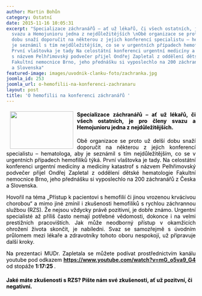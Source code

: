 ```yaml
---
author: Martin Bohůn
category: Ostatní
date: 2015-11-16 10:05:31
excerpt: "Specializace záchranářů – ať už lékařů, či všech ostatních, je pro členy
  svazu a Hemojunioru jedna z nejdůležitějších \nObě organizace se proto už delší
  dobu snaží doporučit na některou z jejich konferencí specialistu – hematologa, aby
  je seznámil s tím nejdůležitějším, co se v urgentních případech hemofiliků týká
  První vlaštovka je tady Na celostátní konferenci urgentní medicíny a medicíny katastrof
  s názvem Pelhřimovský podvečer přijel Ondřej Zapletal z oddělení dětské hematologie
  Fakultní nemocnice Brno, jeho přednášku si vyposlechlo na 200 záchranářů z Česka
  a Slovenska"
featured-image: images/uvodnik-clanku-foto/zachranka.jpg
joomla_id: 253
joomla_url: o-hemofilii-na-konferenci-zachranaru
layout: post
title: 'O hemofilii na konferenci záchranářů '
---
```


<h4 style="text-align: justify;">
 <span style="color: #000000;">
  <img border="0" height="100" src="{{ site.baseurl }}/images/uvodnik-clanku-foto/zachranka.jpg" style="float: left; margin-left: 10px; margin-right: 10px;" width="168"/>
  Specializace záchranářů – ať už lékařů, či všech ostatních, je pro členy svazu a Hemojunioru jedna z nejdůležitějších.
 </span>
</h4>
<p style="text-align: justify;">
 <span style="color: #000000;">
  Obě organizace se proto už delší dobu snaží doporučit na některou z jejich konferencí specialistu – hematologa, aby je seznámil s tím nejdůležitějším, co se v urgentních případech hemofiliků týká. První vlaštovka je tady.
 </span>
 <span style="color: #000000;">
  Na celostátní konferenci urgentní medicíny a medicíny katastrof s názvem Pelhřimovský podvečer přijel Ondřej Zapletal z oddělení dětské hematologie Fakultní nemocnice Brno, jeho přednášku si vyposlechlo na 200 záchranářů z Česka a Slovenska.
 </span>
</p>
<p style="text-align: justify;">
 <span style="color: #000000;">
  Hovořil na téma „Přístup k pacientovi s hemofilií či jinou vrozenou krvácivou chorobou“ a mimo jiné zmínil i zkušenosti hemofiliků s rychlou záchrannou službou (RZS). Že nejsou vždycky právě pozitivní, je dobře známo. Urgentní specialisté až příliš často nemají potřebné vědomosti, dokonce i na velmi prestižních pracovištích. Jak může neodborný přístup v okamžicích ohrožení života skončit, je nabíledni. Svaz se samozřejmě s úvodním průlomem mezi lékaře a zdravotníky tohoto oboru nespokojí, už připravuje další kroky.
 </span>
</p>
<p style="text-align: justify;">
 <span style="color: #000000;">
  Na prezentaci MUDr. Zapletala se můžete podívat prostřednictvím kanálu youtube pod odkazem
  <strong>
   <a href="https://www.youtube.com/watch?v=mG_o5va9_G4" target="_blank" title="Přednáška MUDr. Zapletala">
    https://www.youtube.com/watch?v=mG_o5va9_G4
   </a>
  </strong>
  od stopáže
  <strong>
   1:17:25
  </strong>
  .
 </span>
</p>
<h4 style="text-align: left;">
 <span class="note" style="color: #000000;">
  Jaké máte zkušenosti s RZS? Pište nám své zkušenosti, ať už pozitvní, či negativní.
 </span>
</h4>